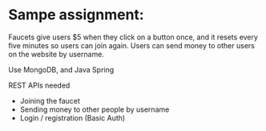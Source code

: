 # Sampe assignment:

Faucets give users $5 when they click on a button once, and it resets every five minutes so users can join again. Users can send money to other users on the website by username.

Use MongoDB, and Java Spring

REST APIs needed
- Joining the faucet
- Sending money to other people by username
- Login / registration (Basic Auth)
